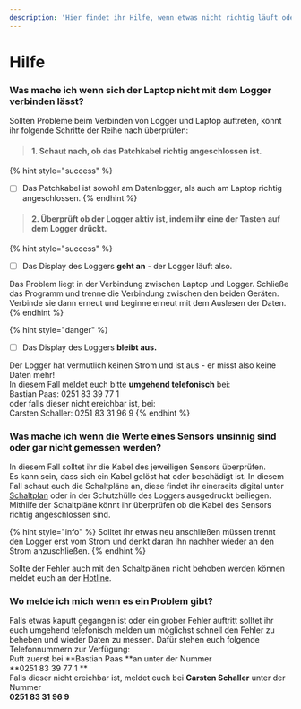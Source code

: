 ```yaml
---
description: 'Hier findet ihr Hilfe, wenn etwas nicht richtig läuft oder Probleme auftreten.'
---
```


# Hilfe

### Was mache ich wenn sich der Laptop nicht mit dem Logger verbinden lässt?

Sollten Probleme beim Verbinden von Logger und Laptop auftreten, könnt ihr folgende Schritte der Reihe nach überprüfen:

> ####  1. Schaut nach, ob das Patchkabel richtig angeschlossen ist.

{% hint style="success" %}
* [ ] Das Patchkabel ist sowohl am Datenlogger, als auch am Laptop richtig angeschlossen. 
{% endhint %}



> #### 2. Überprüft ob der Logger aktiv ist, indem ihr eine der Tasten auf dem Logger drückt.

{% hint style="success" %}
* [ ] Das Display des Loggers **geht an** - der Logger läuft also.

Das Problem liegt in der Verbindung zwischen Laptop und Logger. Schließe das Programm und trenne die Verbindung zwischen den beiden Geräten. Verbinde sie dann erneut und beginne erneut mit dem Auslesen der Daten. 
{% endhint %}

{% hint style="danger" %}
* [ ] Das Display des Loggers **bleibt aus.**

Der Logger hat vermutlich keinen Strom und ist aus - er misst also keine Daten mehr!  
In diesem Fall meldet euch bitte **umgehend telefonisch** bei:  
Bastian Paas: 0251 83 39 77 1   
oder falls dieser nicht ereichbar ist, bei:  
Carsten Schaller: 0251 83 31 96 9
{% endhint %}

### Was mache ich wenn die Werte eines Sensors unsinnig sind oder gar nicht gemessen werden?

In diesem Fall solltet ihr die Kabel des jeweiligen Sensors überprüfen.   
Es kann sein, dass sich ein Kabel gelöst hat oder beschädigt ist. In diesem Fall schaut euch die Schaltpläne an, diese findet ihr einerseits digital unter [Schaltplan](schaltplan.md) oder in der Schutzhülle des Loggers ausgedruckt beiliegen.  
Mithilfe der Schaltpläne könnt ihr überprüfen ob die Kabel des Sensors richtig angeschlossen sind. 

{% hint style="info" %}
Solltet ihr etwas neu anschließen müssen trennt den Logger erst vom Strom und denkt daran ihn nachher wieder an den Strom anzuschließen.
{% endhint %}

Sollte der Fehler auch mit den Schaltplänen nicht behoben werden können meldet euch an der [Hotline](hilfe.md#wo-melde-ich-mich-wenn-es-ein-problem-gibt).  


### Wo melde ich mich wenn es ein Problem gibt?

Falls etwas kaputt gegangen ist oder ein grober Fehler auftritt solltet ihr euch umgehend telefonisch melden um möglichst schnell den Fehler zu beheben und wieder Daten zu messen. Dafür stehen euch folgende Telefonnummern zur Verfügung:  
Ruft zuerst bei **Bastian Paas **an unter der Nummer   
**0251 83 39 77 1 **  
Falls dieser nicht ereichbar ist, meldet euch bei **Carsten Schaller** unter der Nummer   
**0251 83 31 96 9**





